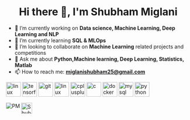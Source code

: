 <!--
**smiglan/smiglan** is a ✨ _special_ ✨ repository because its `README.md` (this file) appears on your GitHub profile.-->

<h1 align="center">Hi there 👋, I'm Shubham Miglani</h1>

- 🔭 I’m currently working on **Data science, Machine Learning, Deep Learning and NLP**
- 🌱 I’m currently learning **SQL & MLOps**
- 👯 I’m looking to collaborate on **Machine Learning** related projects and competitions
- 💬 Ask me about **Python,Machine learning, Deep Learning, Statistics, Matlab**
- 📫 How to reach me: **miglanishubham25@gmail.com** 

<p align="left">
  
  <img src="https://devicons.github.io/devicon/devicon.git/icons/amazonwebservices/amazonwebservices-original-wordmark.svg" alt="linux" alt="amazonwebservices" width="40" height="40"/> 
  <img src="https://www.vectorlogo.zone/logos/tensorflow/tensorflow-icon.svg" alt="tensorflow" width="40" height="40"/> 
  <img src="https://www.vectorlogo.zone/logos/git-scm/git-scm-icon.svg" alt="git" width="40" height="40"/>
  <img src="https://devicons.github.io/devicon/devicon.git/icons/linux/linux-original.svg" alt="linux" width="40" height="40"/> 
<img src="https://devicons.github.io/devicon/devicon.git/icons/cplusplus/cplusplus-original.svg" alt="cplusplus" width="40" height="40"/>
<img src="https://devicons.github.io/devicon/devicon.git/icons/c/c-original.svg" alt="c" width="40" height="40"/>
<img src="https://devicons.github.io/devicon/devicon.git/icons/docker/docker-plain-wordmark.svg" alt="docker" width="40" height="40"/>
<img src="https://devicons.github.io/devicon/devicon.git/icons/mysql/mysql-original-wordmark.svg" alt="mysql" width="40" height="40"/>
  <img src="https://devicons.github.io/devicon/devicon.git/icons/python/python-original-wordmark.svg" alt="python" width="40" height="40"/></p>
  <p><img align="left" src="https://github-readme-stats.vercel.app/api/top-langs/?username=smiglan&layout=compact&hide=html" alt="PM" /></p>


<!--
<p>&nbsp;<img align="center" src="https://github-readme-stats.vercel.app/api?username=Priyabrata017&show_icons=true" alt="PM" /></p>-->
<p align="center">
  
<a href="https://www.linkedin.com/in/shubham-miglani/" target="blank"><img align="center" src="https://cdn.jsdelivr.net/npm/simple-icons@3.0.1/icons/linkedin.svg" alt="Shubham Miglani" height="30" width="30" /></a>
</p>

